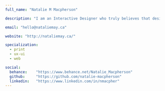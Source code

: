 ```yaml
---
full_name: "Natalie M Macpherson"

description: "I am an Interactive Designer who truly believes that design can change the way people look and respond to the world around them."

email: "hello@nataliemay.ca"

website: "http://nataliemay.ca/"

specialization:
  - print
  - ux-ui
  - web

social:
  behance:    "https://www.behance.net/Natalie_Macpherson"
  github:     "https://github.com/natalie-macpherson"
  linkedin:   "https://www.linkedin.com/in/nmacpher"
---
```

